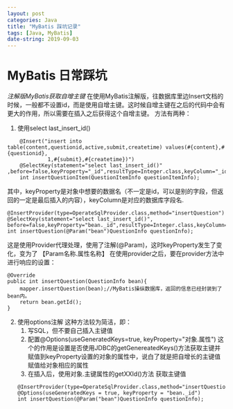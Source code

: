 ```yaml
---
layout: post
categories: Java
title: "MyBatis 踩坑记录"
tags: [Java, MyBatis]
date-string: 2019-09-03
---
```

# MyBatis 日常踩坑
*注解版MyBatis获取自增主键*
在使用MyBatis注解版，往数据库里边Insert文档的时候，一般都不设置id，而是使用自增主键。这时候自增主键在之后的代码中会有更大的作用，所以需要在插入之后获得这个自增主键。
方法有两种：
1. 使用select last_insert_id()
```
    @Insert("insert into table(content,questionid,active,submit,createtime) values(#{content},#{questionid},  
             1,#{submit},#{createtime})")
    @SelectKey(statement="select last_insert_id()"
,before=false,keyProperty="_id",resultType=Integer.class,keyColumn="_id")
    int insertQuestionItem(QuestionItemInfo questionItemInfo);
```
   其中，keyProperty是对象中想要的数据名（不一定是id，可以是别的字段，但返回的一定是最后插入的内容），keyColumn是对应的数据库字段名.
``` 
@InsertProvider(type=OperateSqlProvider.class,method="insertQuestion")
@SelectKey(statement="select last_insert_id()",
before=false,keyProperty="bean._id",resultType=Integer.class,keyColumn="_id")
int insertQuestion(@Param("bean")QuestionInfo questionInfo);
```
这是使用Provider代理处理，使用了注解(@Param)，这时keyProperty发生了变化，变为了 【Param名称.属性名称】
在使用provider之后，要在provider方法中进行响应的设置：
```
@Override
public int insertQuestion(QuestionInfo bean){
    mapper.insertQuestion(bean);//MyBatis操纵数据库，返回的信息已经封装到了bean内。
    return bean.getId();
}
```
2. 使用options注解
   这种方法较为简洁，即：
   1. 写SQL，但不要自己插入主键值 
   2. 配置@Options(useGeneratedKeys=true, keyProperty="对象.属性") 这个的作用是设置是否使用JDBC的getGenereatedKeys()方法获取主键并赋值到keyProperty设置的对象的属性中，说白了就是把自增长的主键值赋值给对象相应的属性 
   3. 在插入后，使用对象.主键属性的getXXId()方法 获取主键值
    ```
    @InsertProvider(type=OperateSqlProvider.class,method="insertQuestion")
    @Options(useGeneratedKeys = true, keyProperty = "bean._id")
    int insertQuestion(@Param("bean")QuestionInfo questionInfo);
    ```
	


